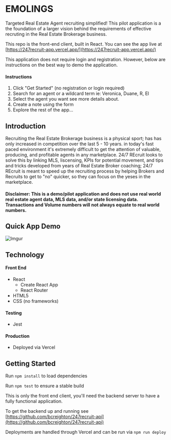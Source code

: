 # EMOLINGS
Targeted Real Estate Agent recruiting simplified! This pilot application is a the foundation of a larger vision behind the requirements of effective recruting in the Real Estate Brokerage business. 

This repo is the front-end client, built in React.  You can see the app live at [https://247recruit-app.vercel.app/](https://247recruit-app.vercel.app/)

This application does not require login and registration. However, below are instructions on the best way to demo the application.

#### Instructions

1. Click "Get Started" (no registration or login required)
2. Search for an agent or a wildcard term ie: Veronica, Duane, R, El
3. Select the agent you want see more details about.
4. Create a note using the form
5. Explore the rest of the app...

## Introduction

Recruiting the Real Estate Brokerage business is a physical sport; has has only increased in competition over the last 5 - 10 years. in today's fast paced environment it's extremely difficult to get the attention of valuable, producing, and profitable agents in any marketplace. 24/7 REcruit looks to solve this by linking MLS, liscensing, KPIs for potential movement, and tips and tricks developed from years of Real Estate Broker coaching; 24/7 REcruit is meant to speed up the recruiting process by helping Brokers and Recruits to get to "no" quicker, so they can focus on the yeses in the marketplace.

#### Disclaimer: This is a demo/pilot application and does not use real world real estate agent data, MLS data, and/or state licensing data. Transactions and Volume numbers will not always equate to real world numbers.

## Quick App Demo

![Imgur](https://i.imgur.com/IQiICxJ.gif)

## Technology

#### Front End

* React
  * Create React App
  * React Router
* HTML5
* CSS (no frameworks)

#### Testing

* Jest

#### Production

* Deployed via Vercel

## Getting Started

Run `npm install` to load dependencies

Run `npm test` to ensure a stable build

This is only the front end client, you'll need the backend server to have a fully functional application.

To get the backend up and running see [https://github.com/bcreighton/247recruit-api](https://github.com/bcreighton/247recruit-api)

Deployments are handled through Vercel and can be run via `npm run deploy`